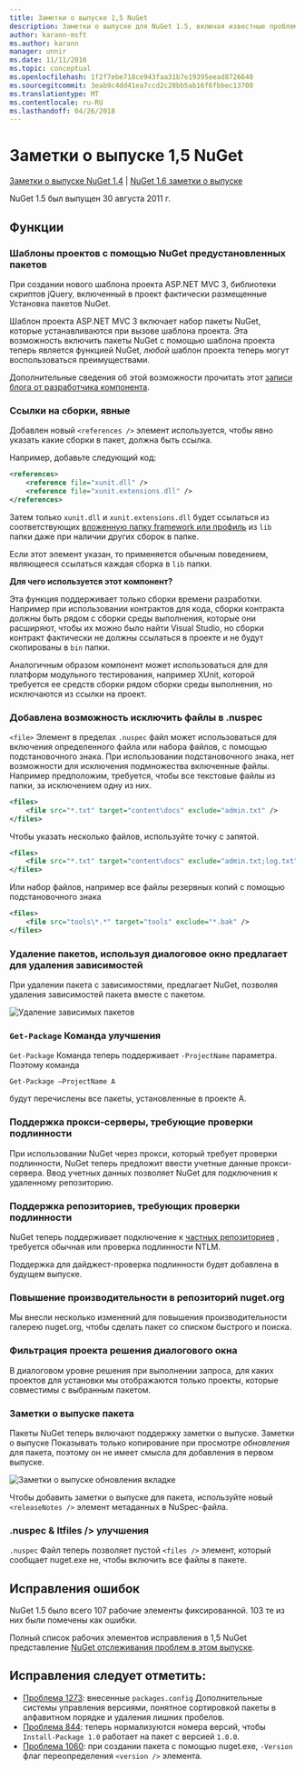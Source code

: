 ```yaml
---
title: Заметки о выпуске 1,5 NuGet
description: Заметки о выпуске для NuGet 1.5, включая известные проблемы, исправленные ошибки, добавленные функции и DCR.
author: karann-msft
ms.author: karann
manager: unnir
ms.date: 11/11/2016
ms.topic: conceptual
ms.openlocfilehash: 1f2f7ebe718ce943faa31b7e19395eead8726648
ms.sourcegitcommit: 3eab9c4dd41ea7ccd2c28bb5ab16f6fbbec13708
ms.translationtype: MT
ms.contentlocale: ru-RU
ms.lasthandoff: 04/26/2018
---
```

# <a name="nuget-15-release-notes"></a>Заметки о выпуске 1,5 NuGet

[Заметки о выпуске NuGet 1.4](../release-notes/nuget-1.4.md) | [NuGet 1.6 заметки о выпуске](../release-notes/nuget-1.6.md)

NuGet 1.5 был выпущен 30 августа 2011 г.

## <a name="features"></a>Функции

### <a name="project-templates-with-preinstalled-nuget-packages"></a>Шаблоны проектов с помощью NuGet предустановленных пакетов
При создании нового шаблона проекта ASP.NET MVC 3, библиотеки скриптов jQuery, включенный в проект фактически размещенные Установка пакетов NuGet.

Шаблон проекта ASP.NET MVC 3 включает набор пакеты NuGet, которые устанавливаются при вызове шаблона проекта. Эта возможность включить пакеты NuGet с помощью шаблона проекта теперь является функцией NuGet, _любой_ шаблон проекта теперь могут воспользоваться преимуществами.

Дополнительные сведения об этой возможности прочитать этот [записи блога от разработчика компонента](http://blogs.msdn.com/b/marcinon/archive/2011/07/08/project-templates-and-preinstalled-nuget-packages.aspx).

### <a name="explicit-assembly-references"></a>Ссылки на сборки, явные

Добавлен новый `<references />` элемент используется, чтобы явно указать какие сборки в пакет, должна быть ссылка.

Например, добавьте следующий код:

```xml
<references>
    <reference file="xunit.dll" />
    <reference file="xunit.extensions.dll" />
</references>
```

Затем только `xunit.dll` и `xunit.extensions.dll` будет ссылаться из соответствующих [вложенную папку framework или профиль](../reference/nuspec.md#explicit-assembly-references) из `lib` папки даже при наличии других сборок в папке.

Если этот элемент указан, то применяется обычным поведением, являющееся ссылаться каждая сборка в `lib` папки.

__Для чего используется этот компонент?__

Эта функция поддерживает только сборки времени разработки. Например при использовании контрактов для кода, сборки контракта должны быть рядом с сборки среды выполнения, которые они расширяют, чтобы их можно было найти Visual Studio, но сборки контракт фактически не должны ссылаться в проекте и не будут скопированы в `bin` папки.

Аналогичным образом компонент может использоваться для для платформ модульного тестирования, например XUnit, которой требуется ее средств сборки рядом сборки среды выполнения, но исключаются из ссылки на проект.

### <a name="added-ability-to-exclude-files-in-the-nuspec"></a>Добавлена возможность исключить файлы в .nuspec
`<file>` Элемент в пределах `.nuspec` файл может использоваться для включения определенного файла или набора файлов, с помощью подстановочного знака. При использовании подстановочного знака, нет возможности для исключения подмножества включенные файлы. Например предположим, требуется, чтобы все текстовые файлы из папки, за исключением одну из них.

```xml
<files>
    <file src="*.txt" target="content\docs" exclude="admin.txt" />
</files>
```

Чтобы указать несколько файлов, используйте точку с запятой.

```xml
<files>
    <file src="*.txt" target="content\docs" exclude="admin.txt;log.txt" />
</files>
```

Или набор файлов, например все файлы резервных копий с помощью подстановочного знака

```xml
<files>
    <file src="tools\*.*" target="tools" exclude="*.bak" />
</files>
```

### <a name="removing-packages-using-the-dialog-prompts-to-remove-dependencies"></a>Удаление пакетов, используя диалоговое окно предлагает для удаления зависимостей
При удалении пакета с зависимостями, предлагает NuGet, позволяя удаления зависимостей пакета вместе с пакетом.

![Удаление зависимых пакетов](./media/remove-dependent-packages.png)


### <a name="get-package-command-improvement"></a>`Get-Package` Команда улучшения
`Get-Package` Команда теперь поддерживает `-ProjectName` параметра. Поэтому команда

    Get-Package –ProjectName A

будут перечислены все пакеты, установленные в проекте A.

### <a name="support-for-proxies-that-require-authentication"></a>Поддержка прокси-серверы, требующие проверки подлинности
При использовании NuGet через прокси, который требует проверки подлинности, NuGet теперь предложит ввести учетные данные прокси-сервера. Ввод учетных данных позволяет NuGet для подключения к удаленному репозиторию.

### <a name="support-for-repositories-that-require-authentication"></a>Поддержка репозиториев, требующих проверки подлинности
NuGet теперь поддерживает подключение к [частных репозиториев](../hosting-packages/local-feeds.md) , требуется обычная или проверка подлинности NTLM.

Поддержка для дайджест-проверка подлинности будет добавлена в будущем выпуске.

### <a name="performance-improvements-to-the-nugetorg-repository"></a>Повышение производительности в репозиторий nuget.org
Мы внесли несколько изменений для повышения производительности галерею nuget.org, чтобы сделать пакет со списком быстрого и поиска.

### <a name="solution-dialog-project-filtering"></a>Фильтрация проекта решения диалогового окна
В диалоговом уровне решения при выполнении запроса, для каких проектов для установки мы отображаются только проекты, которые совместимы с выбранным пакетом.

### <a name="package-release-notes"></a>Заметки о выпуске пакета
Пакеты NuGet теперь включают поддержку заметки о выпуске. Заметки о выпуске Показывать только копирование при просмотре _обновления_ для пакета, поэтому он не имеет смысла для добавления в первом выпуске.

![Заметки о выпуске обновления вкладке](./media/manage-nuget-packages-release-notes.png)

Чтобы добавить заметки о выпуске для пакета, используйте новый `<releaseNotes />` элемент метаданных в NuSpec-файла.

### <a name="nuspec-ltfiles-gt-improvement"></a>.nuspec & ltfiles /&gt; улучшения
`.nuspec` Файл теперь позволяет пустой `<files />` элемент, который сообщает nuget.exe не, чтобы включить все файлы в пакете.

## <a name="bug-fixes"></a>Исправления ошибок
NuGet 1.5 было всего 107 рабочие элементы фиксированной. 103 те из них были помечены как ошибки.

Полный список рабочих элементов исправления в 1,5 NuGet представление [NuGet отслеживания проблем в этом выпуске](http://nuget.codeplex.com/workitem/list/advanced?keyword=&status=All&type=All&priority=All&release=NuGet%201.5&assignedTo=All&component=All&sortField=Summary&sortDirection=Descending&page=0).

## <a name="bug-fixes-worth-noting"></a>Исправления следует отметить:

* [Проблема 1273](http://nuget.codeplex.com/workitem/1273): внесенные `packages.config` Дополнительные системы управления версиями, понятное сортировкой пакеты в алфавитном порядке и удаления лишних пробелов.
* [Проблема 844](http://nuget.codeplex.com/workitem/844): теперь нормализуются номера версий, чтобы `Install-Package 1.0` работает на пакет с версией `1.0.0`.
* [Проблема 1060](http://nuget.codeplex.com/workitem/1060): при создании пакета с помощью nuget.exe, `-Version` флаг переопределения `<version />` элемента.

